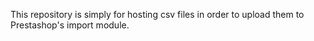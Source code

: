 This repository is simply for hosting csv files in order to upload them to Prestashop's import module.
